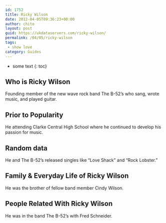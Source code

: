 ```yaml
---
id: 1752
title: Ricky Wilson
date: 2012-04-05T09:36:23+00:00
author: chito
layout: post
guid: https://ukdataservers.com/ricky-wilson/
permalink: /04/05/ricky-wilson
tags:
 - show love
category: Guides
---
```


* some text
{: toc}
          
          
## Who is  Ricky Wilson
                  
                  
                  
Founding member of the new wave rock band The B-52&#8217;s who sang, wrote music, and played guitar.
                  
                
                
                
## Prior to Popularity 
                  
                  
                  
He attending Clarke Central High School where he continued to develop his passion for music.
                  
                
                
                
## Random data 
                  
                  
                  
He and The B-52&#8217;s released singles like &#8220;Love Shack&#8221; and &#8220;Rock Lobster.&#8221;
                  
                
                
                
## Family & Everyday Life of Ricky Wilson
                  
                  
                  
He was the brother of fellow band member Cindy Wilson.
                  
                
                
                
## People Related With  Ricky Wilson
                  
                  
                  
He was in the band The B-52&#8217;s with Fred Schneider.
                  
                
              
            
          
          
          
    
    
  
